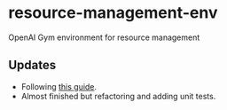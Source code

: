 # resource-management-env
OpenAI Gym environment for resource management

## Updates

* Following [this guide](https://towardsdatascience.com/beginners-guide-to-custom-environments-in-openai-s-gym-989371673952).
* Almost finished but refactoring and adding unit tests.